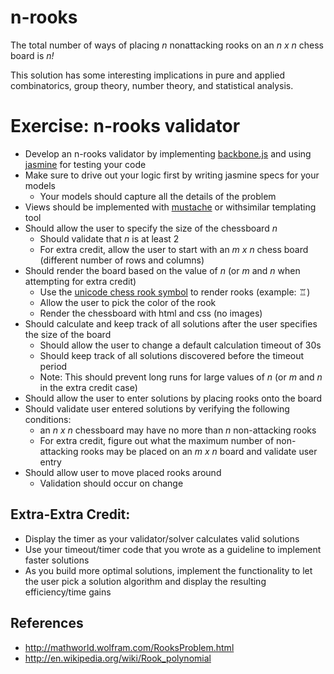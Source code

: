 # n-rooks

The total number of ways of placing _n_ nonattacking rooks on an _n x n_ chess board is _n!_

This solution has some interesting implications in pure and applied combinatorics, group theory, number theory, and statistical analysis.

# Exercise: n-rooks validator

* Develop an n-rooks validator by implementing [backbone.js](http://backbonejs.org/ "backbone.js") and using [jasmine](http://pivotal.github.com/jasmine/ "jasmine") for testing your code
* Make sure to drive out your logic first by writing jasmine specs for your models
  * Your models should capture all the details of the problem
* Views should be implemented with [mustache](http://mustache.github.com/ "mustache") or withsimilar templating tool
* Should allow the user to specify the size of the chessboard _n_
  * Should validate that _n_ is at least 2
  * For extra credit, allow the user to start with an _m x n_ chess board (different number of rows and columns)
* Should render the board based on the value of _n_ (or _m_ and _n_ when attempting for extra credit)
  * Use the [unicode chess rook symbol](http://en.wikipedia.org/wiki/Chess_symbols_in_Unicode "unicode chess symbols") to render rooks (example: &#9814;)
  * Allow the user to pick the color of the rook
  * Render the chessboard with html and css (no images) 
* Should calculate and keep track of all solutions after the user specifies the size of the board
  * Should allow the user to change a default calculation timeout of 30s
  * Should keep track of all solutions discovered before the timeout period
  * Note: This should prevent long runs for large values of _n_ (or _m_ and _n_ in the extra credit case)
* Should allow the user to enter solutions by placing rooks onto the board
* Should validate user entered solutions by verifying the following conditions:
  * an _n x n_ chessboard may have no more than _n_ non-attacking rooks
  * For extra credit, figure out what the maximum number of non-attacking rooks may be placed on an _m x n_ board and validate user entry
* Should allow user to move placed rooks around
  * Validation should occur on change

## Extra-Extra Credit:
* Display the timer as your validator/solver calculates valid solutions
* Use your timeout/timer code that you wrote as a guideline to implement faster solutions
* As you build more optimal solutions, implement the functionality to let the user pick a solution algorithm and display the resulting efficiency/time gains

## References
* http://mathworld.wolfram.com/RooksProblem.html
* http://en.wikipedia.org/wiki/Rook_polynomial

